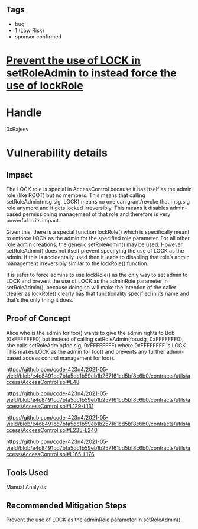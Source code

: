 ## Tags

- bug
- 1 (Low Risk)
- sponsor confirmed

# [Prevent the use of LOCK in setRoleAdmin to instead force the use of lockRole](https://github.com/code-423n4/2021-05-yield-findings/issues/50) 

# Handle

0xRajeev


# Vulnerability details

## Impact

The LOCK role is special in AccessControl because it has itself as the admin role (like ROOT) but no members. This means that calling setRoleAdmin(msg.sig, LOCK) means no one can grant/revoke that msg.sig role anymore and it gets locked irreversibly. This means it disables admin-based permissioning management of that role and therefore is very powerful in its impact.

Given this, there is a special function lockRole() which is specifically meant to enforce LOCK as the admin for the specified role parameter. For all other role admin creations, the generic setRoleAdmin() may be used. However, setRoleAdmin() does not itself prevent specifying the use of LOCK as the admin. If this is accidentally used then it leads to disabling that role’s admin management irreversibly similar to the lockRole() function.

It is safer to force admins to use lockRole() as the only way to set admin to LOCK and prevent the use of LOCK as the adminRole parameter in setRoleAdmin(), because doing so will make the intention of the caller clearer as lockRole() clearly has that functionality specified in its name and that’s the only thing it does.


## Proof of Concept

Alice who is the admin for foo() wants to give the admin rights to Bob (0xFFFFFFF0) but instead of calling setRoleAdmin(foo.sig, 0xFFFFFFF0), she calls setRoleAdmin(foo.sig, 0xFFFFFFFF) where 0xFFFFFFFF is LOCK. This makes LOCK as the admin for foo() and prevents any further admin-based access control management for foo().

https://github.com/code-423n4/2021-05-yield/blob/e4c8491cd7bfa5dc1b59eb1b257161cd5bf8c6b0/contracts/utils/access/AccessControl.sol#L48

https://github.com/code-423n4/2021-05-yield/blob/e4c8491cd7bfa5dc1b59eb1b257161cd5bf8c6b0/contracts/utils/access/AccessControl.sol#L129-L131

https://github.com/code-423n4/2021-05-yield/blob/e4c8491cd7bfa5dc1b59eb1b257161cd5bf8c6b0/contracts/utils/access/AccessControl.sol#L235-L240

https://github.com/code-423n4/2021-05-yield/blob/e4c8491cd7bfa5dc1b59eb1b257161cd5bf8c6b0/contracts/utils/access/AccessControl.sol#L165-L176

## Tools Used

Manual Analysis

## Recommended Mitigation Steps

Prevent the use of LOCK as the adminRole parameter in setRoleAdmin().

